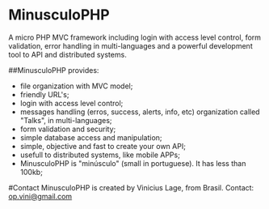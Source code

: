 # MinusculoPHP
A micro PHP MVC framework including login with access level control, form validation, error handling in multi-languages and a powerful development tool to API and distributed systems.

##MinusculoPHP provides:

* file organization with MVC model;
* friendly URL's;
* login with access level control;
* messages handling (erros, success, alerts, info, etc) organization called "Talks", in multi-languages;
* form validation and security;
* simple database access and manipulation;
* simple, objective and fast to create your own API;
* usefull to distributed systems, like mobile APPs;
* MinusculoPHP is "minúsculo" (small in portuguese). It has less than 100kb;

#Contact
MinusculoPHP is created by Vinicius Lage, from Brasil.
Contact: op.vini@gmail.com
